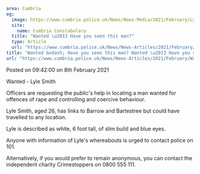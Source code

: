 ```yaml
area: Cumbria
og:
  image: https://www.cumbria.police.uk/News/News-Media/2021/February/Lyle-Smithjpg.jpg
  site:
    name: Cumbria Constabulary
  title: "Wanted \u2013 Have you seen this man?"
  type: Article
  url: "https://www.cumbria.police.uk/News/News-Articles/2021/February/Wanted-\u2013-Have-you-seen-this-man.aspx"
title: "Wanted &ndash; Have you seen this man? Wanted \u2013 Have you seen this man?"
url: "https://www.cumbria.police.uk/News/News-Articles/2021/February/Wanted-\u2013-Have-you-seen-this-man.aspx"
```

Posted on 09:42:00 on 8th February 2021

Wanted - Lyle Smith

Officers are requesting the public's help in locating a man wanted for offences of rape and controlling and coercive behaviour.

Lyle Smith, aged 26, has links to Barrow and Bartestree but could have travelled to any location.

Lyle is described as white, 6 foot tall, of slim build and blue eyes.

Anyone with information of Lyle's whereabouts is urged to contact police on 101.

Alternatively, if you would prefer to remain anonymous, you can contact the independent charity Crimestoppers on 0800 555 111.
